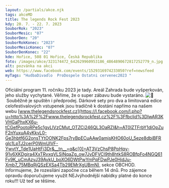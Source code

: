 ```yaml
---
layout: /partials/akce.njk
tags: akceMD
title: The legends Rock Fest 2023
kdy: 20. 7. - 22. 7. 2023
SouborRok: "2023"
SouborMesic: "07"
SouborDen: "20"
SouborRokKonec: "2023"
SouborMesicKonec: "07"
SouborDenKonec: "22"
kde: Hořice, 508 01 Hořice, Česká Republika
foto: /images/akce/323174472_642629960953186_4864890672817252779_n.jpg
alt: pozvánka na akci
web: https://www.facebook.com/events/1529316974233050?ref=newsfeed
myTags: "HudbaDivadlo  ProDospele Ostatni cervenec2023 "
---
```

<!--StartFragment-->

Oficiální program 11. ročníku 2023 je tady. Areál Zahrada bude vyšperkován, jeho služby vychytané. Věříme, že o super zábavu bude vystaráno. ![🙂](https://static.xx.fbcdn.net/images/emoji.php/v9/t4c/1/16/1f642.png) Souběžně je spuštěn i předprodej. Dárkové sety pro dva a limitovaná edice celofestivalových vstupenek jsou tradičně k dostání napřímo na našem webu [www.thelegendsrockfest.cz](https://l.facebook.com/l.php?u=http%3A%2F%2Fwww.thelegendsrockfest.cz%2F%3Ffbclid%3DIwAR3KVHGaPhxKX6u-tCGefPootoRPe5c1gvLlVzCMut_OTZCi246QL3OaRZI&h=AT0lZTFrbY1diOpZuF2nYuxuA4vKkvL0-Ge3hbtf6G2onsTYtOONK2Fps7ryBpECuAAw0amjsKHO60oU_5eze8dbiBFRglc1LpTJ2cerP0WmUlVF-YwvtY_Tde1UaHtFi3Dr&__tn__=q&c[0]=AT3VzChsP8PpHqy-91v6XKDgira4XxTRvxqVLSINqaZg_ow7JvDFVCl9th8htkS8ROBfpFo4NGQ61Fy9K_uCmAzvJ39AvkU_boXO6DWtPwYmPqFDwPJe0HidJu-Xmb7_75MBqRjQSzEXSa4Tb29EMrXgUBmN), sekce OBCHOD. Informujeme, že rozesílání započne cca během 14 dnů. Pro zájemce opravdu doporučujeme využít NEJvýhodnější nabídky platné do konce roku!!! Už teď se těšíme. 

<!--EndFragment-->